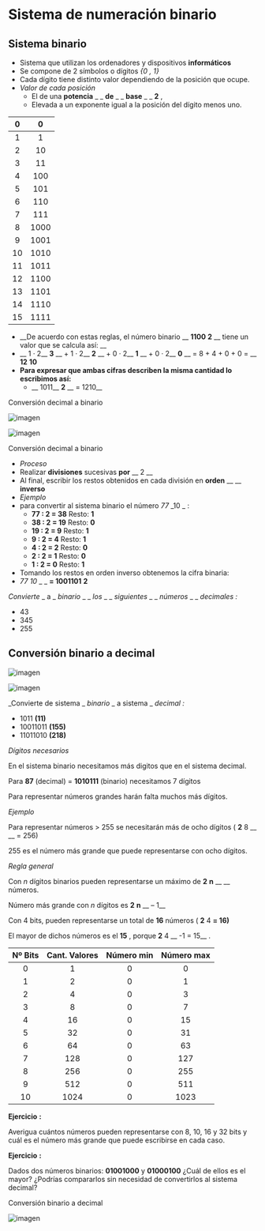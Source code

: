 # Sistema de numeración binario

## Sistema binario

* Sistema que utilizan los ordenadores y dispositivos  __informáticos__
* Se compone de 2 símbolos o dígitos  _\{0 , 1\}_
* Cada dígito tiene distinto valor dependiendo de la posición que ocupe\.
* _Valor de cada posición_
  * El de una  __potencia__  _ _  __de__  _ _  __base__  _ _  __2__ ,
  * Elevada a un exponente igual a la posición del dígito menos uno\.

|   0   |   0   |
| :---: | :---: |
|   1   |   1   |
|   2   |  10   |
|   3   |  11   |
|   4   |  100  |
|   5   |  101  |
|   6   |  110  |
|   7   |  111  |
|   8   | 1000  |
|   9   | 1001  |
|  10   | 1010  |
|  11   | 1011  |
|  12   | 1100  |
|  13   | 1101  |
|  14   | 1110  |
|  15   | 1111  |

* __De acuerdo con estas reglas, el número binario __  __1100__  __2__  __ tiene un valor que se calcula así: __
* __	 1 · 2__  __3__  __ \+ 1 · 2__  __2__  __ \+ 0 · 2__  __1__  __ \+ 0 · 2__  __0__  __ = 8 \+ 4 \+ 0 \+ 0 = __  __12__  __10__
* __Para expresar que ambas cifras describen la misma cantidad lo escribimos así:__
  * __	1011__  __2__  __ = 1210__

Conversión decimal a binario

![imagen](img/31_Sistemas_de_numeracion_%28sistema_binario%292.png)

![imagen](img/31_Sistemas_de_numeracion_%28sistema_binario%293.png)

Conversión decimal a binario

* _Proceso_
* Realizar  __divisiones__  sucesivas  __por__  __ 2 __
* Al final, escribir los restos obtenidos en cada división en  __orden__  __ __  __inverso__
* _Ejemplo_
* para convertir al sistema binario el número  _77_  _10 _ :
  * __77 : 2 = 38__  	Resto:  __1__
  * __38 : 2 = 19__  	Resto:  __0__
  * __19 : 2 = 9__  	Resto:  __1__
  * __9 : 2 = 4__  	Resto:  __1__
  * __4 : 2 = 2__  	Resto:  __0__
  * __2 : 2 = 1__  	Resto:  __0__
  * __1 : 2 = 0__  	Resto:  __1__
* Tomando los restos en orden inverso obtenemos la cifra binaria:
* _77_  _10_  _ _  __= 1001101__  __2__

_Convierte_  _ a _  _binario_  _ _  _los_  _ _  _siguientes_  _ _  _números_  _ _  _decimales_  _:_

- 43
- 345
- 255

## Conversión binario a decimal

![imagen](img/31_Sistemas_de_numeracion_%28sistema_binario%294.png)

![imagen](img/31_Sistemas_de_numeracion_%28sistema_binario%295.png)

_Convierte de sistema _  _binario_  _ a sistema _  _decimal_  _:_

- 1011  __\(11\)__
- 10011011  __\(155\)__
- 11011010  __\(218\)__

_Dígitos necesarios_

En el sistema binario necesitamos más digitos que en el sistema decimal\.

Para  __87__  \(decimal\) =   __1010111__  \(binario\) necesitamos 7 dígitos

Para representar números grandes harán falta muchos más dígitos\.

_Ejemplo_

Para representar números > 255 se necesitarán más de ocho dígitos \( __2__ 8 __ __ = 256\)

255 es el número más grande que puede representarse con ocho dígitos\.

_Regla general_

Con  _n_  dígitos binarios pueden representarse un máximo de  __2__  __n__  __ __  números\.

Número más grande con  _n_  dígitos es  __2__  __n__  __ – 1__

Con 4 bits, pueden representarse un total de  __16__  números \( __2__ 4 __= 16\)__

El mayor de dichos números es el  __15__ , porque  __2__ 4 __ \-1 = 15__ \.

| Nº Bits | Cant. Valores | Número min | Número max |
| :-----: | :-----------: | :--------: | :--------: |
|    0    |       1       |     0      |     0      |
|    1    |       2       |     0      |     1      |
|    2    |       4       |     0      |     3      |
|    3    |       8       |     0      |     7      |
|    4    |      16       |     0      |     15     |
|    5    |      32       |     0      |     31     |
|    6    |      64       |     0      |     63     |
|    7    |      128      |     0      |    127     |
|    8    |      256      |     0      |    255     |
|    9    |      512      |     0      |    511     |
|   10    |     1024      |     0      |    1023    |

__Ejercicio__  __:__

Averigua cuántos números pueden representarse con 8, 10, 16 y 32 bits y cuál es el número más grande que puede escribirse en cada caso\.

__Ejercicio__  __:__

Dados dos números binarios:  __01001000__  y  __01000100__  ¿Cuál de ellos es el mayor? ¿Podrías compararlos sin necesidad de convertirlos al sistema decimal?

Conversión binario a decimal

![imagen](img/31_Sistemas_de_numeracion_%28sistema_binario%296.png)

